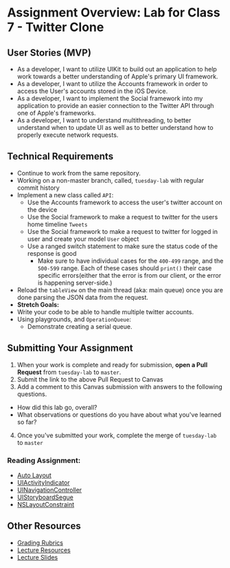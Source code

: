 # Assignment Overview: Lab for Class 7 - Twitter Clone  

## User Stories (MVP)  
 - As a developer, I want to utilize UIKit to build out an application to help work towards a better understanding of Apple's primary UI framework.  
 - As a developer, I want to utilize the Accounts framework in order to access the User's accounts stored in the iOS Device.  
 - As a developer, I want to implement the Social framework into my application to provide an easier connection to the Twitter API through one of Apple's frameworks.  
 - As a developer, I want to understand multithreading, to better understand when to update UI as well as to better understand how to properly execute network requests.  

## Technical Requirements  
 * Continue to work from the same repository.  
 * Working on a non-master branch, called, `tuesday-lab` with regular commit history  
 * Implement a new class called `API`:  
 	* Use the Accounts framework to access the user's twitter account on the device  
 	* Use the Social framework to make a request to twitter for the users home timeline `Tweets`  
 	* Use the Social framework to make a request to twitter for logged in user and create your model `User` object  
 	* Use a ranged switch statement to make sure the status code of the response is good  
		* Make sure to have individual cases for the `400-499` range, and the `500-599` range. Each of these cases should `print()` their case specific errors(either that the error is from our client, or the error is happening server-side.)  
 * Reload the `tableView` on the main thread (aka: main queue) once you are done parsing the JSON data from the request.  
 * **Stretch Goals:**  
 * Write your code to be able to handle multiple twitter accounts.  
 * Using playgrounds, and `OperationQueue`:  
 	* Demonstrate creating a serial queue.  

## Submitting Your Assignment  

1. When your work is complete and ready for submission, **open a Pull Request** from `tuesday-lab` to `master`.  
2. Submit the link to the above Pull Request to Canvas  
3. Add a comment to this Canvas submission with answers to the following questions.  
  - How did this lab go, overall?  
  - What observations or questions do you have about what you've learned so far?  
4. Once you've submitted your work, complete the merge of `tuesday-lab` to `master`  

### Reading Assignment:
* [Auto Layout](https://developer.apple.com/library/watchos/documentation/UserExperience/Conceptual/AutolayoutPG/Introduction/Introduction.html)
* [UIActivityIndicator](https://developer.apple.com/library/ios/documentation/UIKit/Reference/UIActivityIndicatorView_Class/index.html)
* [UINavigationController](https://developer.apple.com/library/ios/documentation/UIKit/Reference/UINavigationController_Class/index.html)
* [UIStoryboardSegue](https://developer.apple.com/library/ios/documentation/UIKit/Reference/UIStoryboardSegue_Class/)
* [NSLayoutConstraint](https://developer.apple.com/library/mac/documentation/AppKit/Reference/NSLayoutConstraint_Class/index.html)

## Other Resources
* [Grading Rubrics](../../resources/)
* [Lecture Resources](lecture/)
* [Lecture Slides](https://www.icloud.com/keynote/000uqYv8pF8GzEcQl1U3AEMqA#Week2_Day2)
